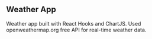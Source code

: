 ## Weather App

Weather app built with React Hooks and ChartJS.
Used openweathermap.org free API for real-time weather data.
